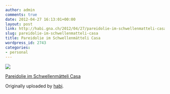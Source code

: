 ```yaml
---
author: admin
comments: true
date: 2012-04-27 16:13:01+00:00
layout: post
link: http://habi.gna.ch/2012/04/27/pareidolie-im-schwellenmatteli-casa/
slug: pareidolie-im-schwellenmatteli-casa
title: Pareidolie im Schwellenmätteli Casa
wordpress_id: 2743
categories:
- personal
---
```



 [![](http://farm8.staticflickr.com/7185/6972794552_b5f8bb0864_m.jpg)](http://www.flickr.com/photos/habi/6972794552/)
   

 
  [Pareidolie im Schwellenmätteli Casa](http://www.flickr.com/photos/habi/6972794552/)
    

  Originally uploaded by [habi](http://www.flickr.com/photos/habi/).
 




  


